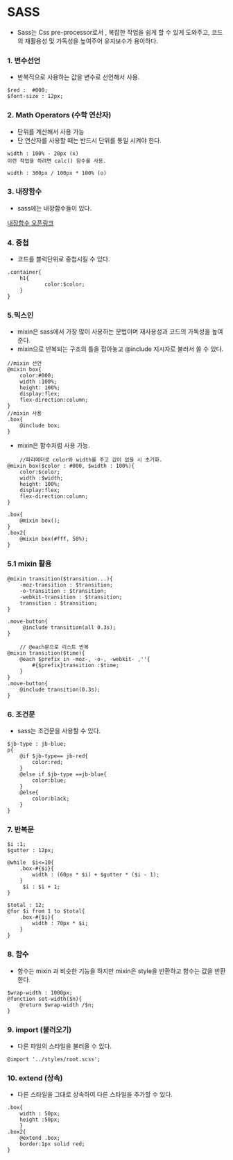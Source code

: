# SASS

- Sass는 Css pre-processor로서 , 복잡한 작업을 쉽게 할 수 있게 도와주고, 코드의 재활용성 및 가독성을 높여주어 유지보수가 용이하다.

### 1. 변수선언

- 반복적으로 사용하는 값을 변수로 선언해서 사용.

```
$red :  #000;
$font-size : 12px;

```

### 2. Math Operators (수학 연산자)

- 단위를 계산해서 사용 가능
- 단 연산자를 사용할 때는 반드시 단위를 통일 시켜야 한다.
```
width : 100% - 20px (x)
이런 작업을 하려면 calc() 함수를 사용.
```

```
width : 300px / 100px * 100% (o)
```

### 3. 내장함수

- sass에는 내장함수들이 있다.

[내장함수 오픈링크](http://jackiebalzer.com/color)

### 4. 중첩

- 코드를 블럭단위로 중첩시킬 수 있다.

```
.container{        
    h1{
            color:$color;   
    }
}
```
### 5.믹스인

- mixin은 sass에서 가장 많이 사용하는 문법이며 재사용성과 코드의 가독성을 높여준다.
- mixin으로 반복되는 구조의 틀을 잡아놓고 @include 지시자로 불러서 쓸 수 있다.

```
//mixin 선언
@mixin box{
    color:#000;
    width :100%;
    height: 100%;
    display:flex;
    flex-direction:column;
}
//mixin 사용
.box{
    @include box;
}

```

- mixin은 함수처럼 사용 가능. 

```
    //파라메터로 color와 width를 주고 값이 없을 시 초기화.
@mixin box($color : #000, $width : 100%){
    color:$color;
    width :$width;
    height: 100%;
    display:flex;
    flex-direction:column;
}

.box{
    @mixin box();
}
.box2{
    @mixin box(#fff, 50%);
}
```

### 5.1 mixin 활용

```
@mixin transition($transition...){
    -moz-transition : $transition;
    -o-transition : $transition;
    -webkit-transition : $transition;
    transition : $transition;
}

.move-button{
     @include transition(all 0.3s);
}

    // @each문으로 리스트 반복
@mixin transition($time){
    @each $prefix in -moz-, -o-, -webkit- ,''{
        #{$prefix}transition :$time;
    }
}
.move-button{
    @include transition(0.3s);
}
```

### 6. 조건문

- sass는 조건문을 사용할 수 있다.

```
$jb-type : jb-blue;
p{
    @if $jb-type== jb-red{
        color:red;
    }
    @else if $jb-type ==jb-blue{
        color:blue;
    }
    @else{
        color:black;
    }
}
```

### 7. 반복문

```
$i :1;
$gutter : 12px;

@while  $i<=10{
    .box-#{$i}{
        width : (60px * $i) + $gutter * ($i - 1);
    }
     $i : $i + 1;
} 

$total : 12;
@for $i from 1 to $total{
    .box-#{$i}{
        width : 70px * $i;
    }
}
```

### 8. 함수
- 함수는 mixin 과 비슷한 기능을 하지만 mixin은 style을 반환하고 함수는 값을 반환한다.

```
$wrap-width : 1000px;
@function set-width($n){
    @return $wrap-width /$n;
}
```

### 9. import (불러오기)

- 다른 파일의 스타일을 불러올 수 있다.
```
@import '../styles/root.scss';
```

### 10. extend (상속)

- 다른 스타일을 그대로 상속하여 다른 스타일을 추가할 수 있다.

```
.box{
    width : 50px;
    height :50px;
    }
.box2{
    @extend .box;
    border:1px solid red;
}
```
